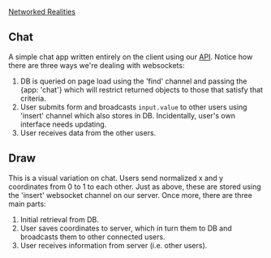[Networked Realities](https://www.networkedrealiti.es/)

## Chat

A simple chat app written entirely on the client using our [API](https://api.networkedrealiti.es/). Notice how there are three ways we're dealing with websockets:

1. DB is queried on page load using the 'find' channel and passing the {app: 'chat'} which will restrict returned objects to those that satisfy that criteria.
2. User submits form and broadcasts `input.value` to other users using 'insert' channel which also stores in DB. Incidentally, user's own interface needs updating.
3. User receives data from the other users.

## Draw

This is a visual variation on chat. Users send normalized x and y coordinates from 0 to 1 to each other. Just as above, these are stored using the 'insert' websocket channel on our server. Once more, there are three main parts:

1. Initial retrieval from DB.
2. User saves coordinates to server, which in turn  them to DB and broadcasts them to other connected users.
3. User receives information from server (i.e. other users).
